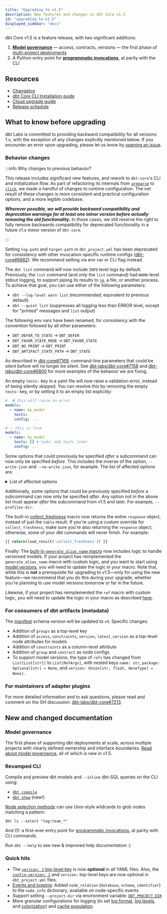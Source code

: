 ```yaml
---
title: "Upgrading to v1.5"
description: New features and changes in dbt Core v1.5
id: "upgrading-to-v1.5"
displayed_sidebar: "docs"
---
```


dbt Core v1.5 is a feature release, with two significant additions:
1. [**Model governance**](/docs/collaborate/govern/about-model-governance) — access, contracts, versions — the first phase of [multi-project deployments](https://github.com/dbt-labs/dbt-core/discussions/6725)
2. A Python entry point for [**programmatic invocations**](/reference/programmatic-invocations), at parity with the CLI

## Resources

- [Changelog](https://github.com/dbt-labs/dbt-core/blob/1.5.latest/CHANGELOG.md)
- [dbt Core CLI Installation guide](/docs/core/installation-overview)
- [Cloud upgrade guide](/docs/dbt-versions/upgrade-dbt-version-in-cloud)
- [Release schedule](https://github.com/dbt-labs/dbt-core/issues/6715)

## What to know before upgrading

dbt Labs is committed to providing backward compatibility for all versions 1.x, with the exception of any changes explicitly mentioned below. If you encounter an error upon upgrading, please let us know by [opening an issue](https://github.com/dbt-labs/dbt-core/issues/new).

### Behavior changes

:::info Why changes to previous behavior?

This release includes significant new features, and rework to `dbt-core`'s CLI and initialization flow. As part of refactoring its internals from [`argparse`](https://docs.python.org/3/library/argparse.html) to [`click`](https://click.palletsprojects.com), we made a handful of changes to runtime configuration. The net result of these changes is more consistent and practical configuration options, and a more legible codebase.

**_Wherever possible, we will provide backward compatibility and deprecation warnings for at least one minor version before actually removing the old functionality._** In those cases, we still reserve the right to fully remove backwards compatibility for deprecated functionality in a future v1.x minor version of `dbt-core`.

:::

Setting `log-path` and `target-path` in `dbt_project.yml` has been deprecated for consistency with other invocation-specific runtime configs ([dbt-core#6882](https://github.com/dbt-labs/dbt-core/issues/6882)). We recommend setting via env var or CLI flag instead.

The `dbt list` command will now include `INFO` level logs by default. Previously, the `list` command (and _only_ the `list` command) had `WARN`-level stdout logging, to support piping its results to [`jq`](https://jqlang.github.io/jq/manual/), a file, or another process. To achieve that goal, you can use either of the following parameters:
- `dbt --log-level warn list` (recommended; equivalent to previous default)
- `dbt --quiet list` (suppresses all logging less than ERROR level, except for "printed" messages and `list` output)

The following env vars have been renamed, for consistency with the convention followed by all other parameters:
- `DBT_DEFER_TO_STATE` → `DBT_DEFER`
- `DBT_FAVOR_STATE_MODE` → `DBT_FAVOR_STATE`
- `DBT_NO_PRINT` → `DBT_PRINT`
- `DBT_ARTIFACT_STATE_PATH` → `DBT_STATE`

As described in [dbt-core#7169](https://github.com/dbt-labs/dbt-core/pull/7169), command-line parameters that could be silent before will no longer be silent. See [dbt-labs/dbt-core#7158](https://github.com/dbt-labs/dbt-core/issues/7158) and [dbt-labs/dbt-core#6800](https://github.com/dbt-labs/dbt-core/issues/6800) for more examples of the behavior we are fixing.

An empty `tests:` key in a yaml file will now raise a validation error, instead of being silently skipped. You can resolve this by removing the empty `tests:` key, or by setting it to an empty list explicitly:
```yml
#  ❌ this will raise an error
models:
  - name: my_model
    tests:
    config: ...

# ✅ this is fine
models:
  - name: my_model
    tests: [] # todo! add tests later
    config: ...
```

Some options that could previously be specified _after_ a subcommand can now only be specified _before_. This includes the inverse of the option, `--write-json` and `--no-write-json`, for example. The list of affected options are:

<details>
<summary>List of affected options</summary>

```bash
--cache-selected-only | --no-cache-selected-only
--debug, -d | --no-debug
--deprecated-print | --deprecated-no-print
--enable-legacy-logger | --no-enable-legacy-logger
--fail-fast, -x | --no-fail-fast
--log-cache-events | --no-log-cache-events
--log-format
--log-format-file
--log-level
--log-level-file
--log-path
--macro-debugging | --no-macro-debugging
--partial-parse | --no-partial-parse
--partial-parse-file-path
--populate-cache | --no-populate-cache
--print | --no-print
--printer-width
--quiet, -q | --no-quiet
--record-timing-info, -r
--send-anonymous-usage-stats | --no-send-anonymous-usage-stats
--single-threaded | --no-single-threaded
--static-parser | --no-static-parser
--use-colors | --no-use-colors
--use-colors-file | --no-use-colors-file
--use-experimental-parser | --no-use-experimental-parser
--version, -V, -v
--version-check | --no-version-check
--warn-error
--warn-error-options
--write-json | --no-write-json

```

</details>


Additionally, some options that could be previously specified _before_ a subcommand can now only be specified _after_. Any option _not_ in the above list must appear _after_ the subcommand from v1.5 and later. For example, `--profiles-dir`.


The built-in [collect_freshness](https://github.com/dbt-labs/dbt-core/blob/1.5.latest/core/dbt/include/global_project/macros/adapters/freshness.sql) macro now returns the entire `response` object, instead of just the `table` result. If you're using a custom override for `collect_freshness`, make sure you're also returning the `response` object; otherwise, some of your dbt commands will never finish. For example:

```sql
{{ return(load_result('collect_freshness')) }}
```

Finally: The [built-in `generate_alias_name` macro](https://github.com/dbt-labs/dbt-core/blob/1.5.latest/core/dbt/include/global_project/macros/get_custom_name/get_custom_alias.sql) now includes logic to handle versioned models. If your project has reimplemented the `generate_alias_name` macro with custom logic, and you want to start using [model versions](/docs/collaborate/govern/model-versions), you will need to update the logic in your macro. Note that, while this is **not** a prerequisite for upgrading to v1.5—only for using the new feature—we recommend that you do this during your upgrade, whether you're planning to use model versions tomorrow or far in the future.

Likewise, if your project has reimplemented the `ref` macro with custom logic, you will need to update the logic in your macro as described [here](https://docs.getdbt.com/reference/dbt-jinja-functions/builtins).

### For consumers of dbt artifacts (metadata)

The [manifest](/reference/artifacts/manifest-json) schema version will be updated to `v9`. Specific changes:
- Addition of `groups` as a top-level key
- Addition of `access`, `constraints`, `version`, `latest_version` as a top-level node attributes for models
- Addition of `constraints` as a column-level attribute
- Addition of `group` and `contract` as node configs
- To support model versions, the type of `refs` has changed from `List[List[str]]` to `List[RefArgs]`, with nested keys `name: str`, `package: Optional[str] = None`, and `version: Union[str, float, NoneType] = None)`.

### For maintainers of adapter plugins

For more detailed information and to ask questions, please read and comment on the GH discussion: [dbt-labs/dbt-core#7213](https://github.com/dbt-labs/dbt-core/discussions/7213).

## New and changed documentation

### Model governance

The first phase of supporting dbt deployments at scale, across multiple projects with clearly defined ownership and interface boundaries. [Read about model governance](/docs/collaborate/govern/about-model-governance), all of which is new in v1.5.

### Revamped CLI

Compile and preview dbt models and `--inline` dbt-SQL queries on the CLI using:
- [`dbt compile`](/reference/commands/compile)
- [`dbt show`](/reference/commands/show) (new!)

[Node selection methods](/reference/node-selection/methods) can use Unix-style wildcards to glob nodes matching a pattern:
```
dbt ls --select "tag:team_*"
```

And (!): a first-ever entry point for [programmatic invocations](/reference/programmatic-invocations), at parity with CLI commands.

Run `dbt --help` to see new & improved help documentation :)

### Quick hits
- The [`version: 2` top-level key](/reference/project-configs/version) is now **optional** in all YAML files. Also, the [`config-version: 2`](/reference/project-configs/config-version) and `version:` top-level keys are now optional in `dbt_project.yml` files.
- [Events and logging](/reference/events-logging): Added `node_relation` (`database`, `schema`, `identifier`) to the `node_info` dictionary, available on node-specific events
- Support setting `--project-dir` via environment variable: [`DBT_PROJECT_DIR`](/reference/dbt_project.yml)
- More granular configurations for logging (to set [log format](/reference/global-configs/logs#log-formatting), [log levels](/reference/global-configs/logs#log-level), and [colorization](/reference/global-configs/logs#color)) and [cache population](/reference/global-configs/cache#cache-population)
